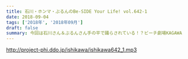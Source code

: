 ```yaml
---
title: 石川・ホンマ・ぶるんのBe-SIDE Your Life! vol.642-1
date: 2018-09-04
tags: ['2018年', '2018年09月']
draft: false
summary: 今回は石川さん＆ぶるんさん手の平で踊らされている！？ビーチ劇場KAGAWA
---
```


http://project-phi.ddo.jp/ishikawa/ishikawa642_1.mp3
